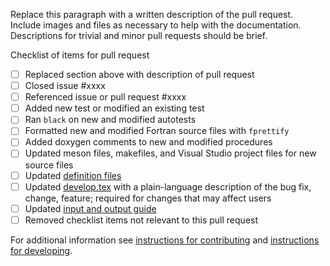 Replace this paragraph with a written description of the pull request.  Include images and files as necessary to help with the documentation.  Descriptions for trivial and minor pull requests should be brief.

Checklist of items for pull request

- [ ] Replaced section above with description of pull request
- [ ] Closed issue #xxxx
- [ ] Referenced issue or pull request #xxxx
- [ ] Added new test or modified an existing test
- [ ] Ran `black` on new and modified autotests
- [ ] Formatted new and modified Fortran source files with `fprettify`
- [ ] Added doxygen comments to new and modified procedures
- [ ] Updated meson files, makefiles, and Visual Studio project files for new source files
- [ ] Updated [definition files](/MODFLOW-USGS/modflow6/tree/develop/doc/mf6io/mf6ivar)
- [ ] Updated [develop.tex](/MODFLOW-USGS/modflow6/doc/ReleaseNotes/develop.tex) with a plain-language description of the bug fix, change, feature; required for changes that may affect users
- [ ] Updated [input and output guide](/MODFLOW-USGS/modflow6/doc/mf6io)
- [ ] Removed checklist items not relevant to this pull request

For additional information see [instructions for contributing](/MODFLOW-USGS/modflow6/.github/CONTRIBUTING.md) and [instructions for developing](/MODFLOW-USGS/modflow6/.github/DEVELOPER.md).